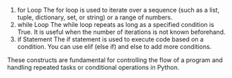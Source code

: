 1. for Loop
The for loop is used to iterate over a sequence (such as a list, tuple, dictionary, set, or string) or a range of numbers.
2. while Loop
The while loop repeats as long as a specified condition is True. It is useful when the number of iterations is not known beforehand.
3. if Statement
The if statement is used to execute code based on a condition. You can use elif (else if) and else to add more conditions.

These constructs are fundamental for controlling the flow of a program and handling repeated tasks or conditional operations in Python.